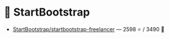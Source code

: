 # 👤 StartBootstrap

- [StartBootstrap/startbootstrap-freelancer](https://github.com/StartBootstrap/startbootstrap-freelancer) — 2598 ⭐️ / 3490 🍴
